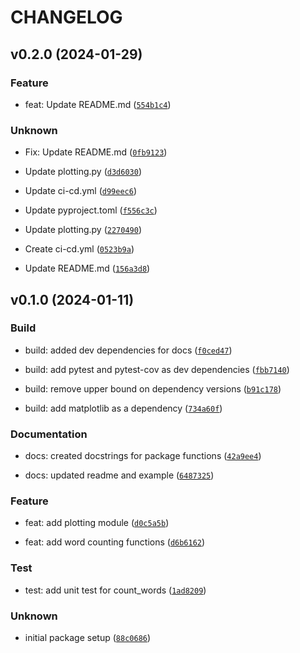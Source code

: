 # CHANGELOG



## v0.2.0 (2024-01-29)

### Feature

* feat: Update README.md ([`554b1c4`](https://github.com/AlysenTownsley/pycounts_alytow/commit/554b1c4547c50fa965c5de4f1559621e23c6585f))

### Unknown

* Fix: Update README.md ([`0fb9123`](https://github.com/AlysenTownsley/pycounts_alytow/commit/0fb9123edc30cabe7f2b30e69baa552d215ac93b))

* Update plotting.py ([`d3d6030`](https://github.com/AlysenTownsley/pycounts_alytow/commit/d3d6030d7207e7d1c98b499f54a761c368b38eca))

* Update ci-cd.yml ([`d99eec6`](https://github.com/AlysenTownsley/pycounts_alytow/commit/d99eec67e1a6f5bda5e3ab59303efe8edcf0b26c))

* Update pyproject.toml ([`f556c3c`](https://github.com/AlysenTownsley/pycounts_alytow/commit/f556c3cc80d2b6930c0a63f7add824ac00b6b0b3))

* Update plotting.py ([`2270490`](https://github.com/AlysenTownsley/pycounts_alytow/commit/2270490ff7c0a61fff60a35aa0e196ee6d4848c6))

* Create ci-cd.yml ([`0523b9a`](https://github.com/AlysenTownsley/pycounts_alytow/commit/0523b9a8d4f17880f4f634785b800ad2b987e0f2))

* Update README.md ([`156a3d8`](https://github.com/AlysenTownsley/pycounts_alytow/commit/156a3d898f7a23f42707a627abc115a3cc5fe7bb))


## v0.1.0 (2024-01-11)

### Build

* build: added dev dependencies for docs ([`f0ced47`](https://github.com/AlysenTownsley/pycounts_alytow/commit/f0ced47e66ebbb84ec00e8175480d8e803a8391f))

* build: add pytest and pytest-cov as dev dependencies ([`fbb7140`](https://github.com/AlysenTownsley/pycounts_alytow/commit/fbb71407aa32715f72d847c418bb401a23939f53))

* build: remove upper bound on dependency versions ([`b91c178`](https://github.com/AlysenTownsley/pycounts_alytow/commit/b91c178bc2f2d3405fe4a82f9c0ca2f9dec6ad21))

* build: add matplotlib as a dependency ([`734a60f`](https://github.com/AlysenTownsley/pycounts_alytow/commit/734a60f4b9d83604917c1b39cecdc0699520ba5b))

### Documentation

* docs: created docstrings for package functions ([`42a9ee4`](https://github.com/AlysenTownsley/pycounts_alytow/commit/42a9ee4b111e947fd12d554ff9303d923b2687fe))

* docs: updated readme and example ([`6487325`](https://github.com/AlysenTownsley/pycounts_alytow/commit/648732503451c81db95ab42c13b3d4884c35ccd8))

### Feature

* feat: add plotting module ([`d0c5a5b`](https://github.com/AlysenTownsley/pycounts_alytow/commit/d0c5a5bf7cb1602b82877be7f86f482d91761288))

* feat: add word counting functions ([`d6b6162`](https://github.com/AlysenTownsley/pycounts_alytow/commit/d6b6162dcca63ce64ddeaea3b4d0d01759fbbfa1))

### Test

* test: add unit test for count_words ([`1ad8209`](https://github.com/AlysenTownsley/pycounts_alytow/commit/1ad82099af97285037ebe1375ee28ee0299890fd))

### Unknown

* initial package setup ([`88c0686`](https://github.com/AlysenTownsley/pycounts_alytow/commit/88c0686e0475299e8fbe3b868f1b49ca83ecba08))
